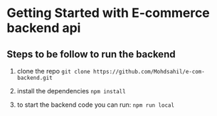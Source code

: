 # Getting Started with E-commerce backend api

## Steps to be follow to run the backend

1. clone the repo 
`git clone https://github.com/Mohdsahil/e-com-backend.git`

2. install the dependencies
`npm install`

3. to start the backend code you can run:
`npm run local`
